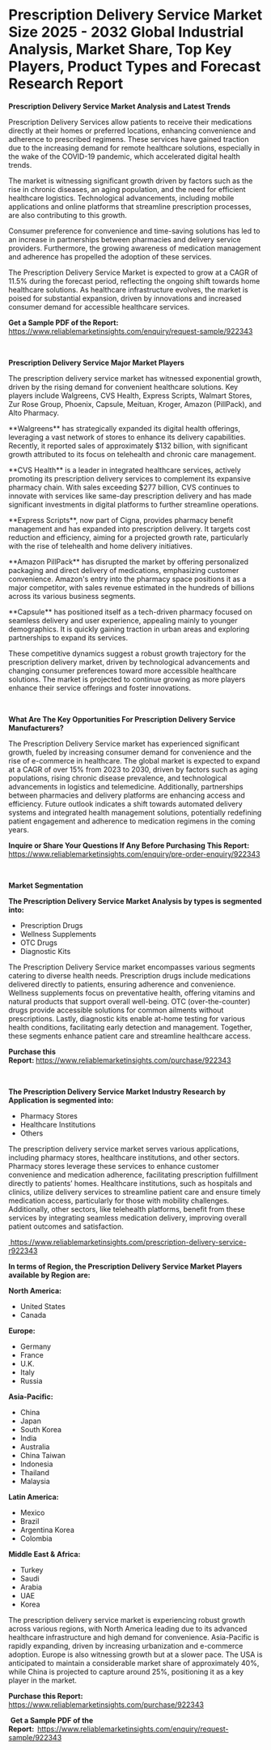<p><h1>Prescription Delivery Service Market Size 2025 - 2032 Global Industrial Analysis, Market Share, Top Key Players, Product Types and Forecast Research Report</h1></p><p><strong>Prescription Delivery Service Market Analysis and Latest Trends</strong></p>
<p><p>Prescription Delivery Services allow patients to receive their medications directly at their homes or preferred locations, enhancing convenience and adherence to prescribed regimens. These services have gained traction due to the increasing demand for remote healthcare solutions, especially in the wake of the COVID-19 pandemic, which accelerated digital health trends.</p><p>The market is witnessing significant growth driven by factors such as the rise in chronic diseases, an aging population, and the need for efficient healthcare logistics. Technological advancements, including mobile applications and online platforms that streamline prescription processes, are also contributing to this growth.</p><p>Consumer preference for convenience and time-saving solutions has led to an increase in partnerships between pharmacies and delivery service providers. Furthermore, the growing awareness of medication management and adherence has propelled the adoption of these services.</p><p>The Prescription Delivery Service Market is expected to grow at a CAGR of 11.5% during the forecast period, reflecting the ongoing shift towards home healthcare solutions. As healthcare infrastructure evolves, the market is poised for substantial expansion, driven by innovations and increased consumer demand for accessible healthcare services.</p></p>
<p><strong>Get a Sample PDF of the Report:&nbsp;</strong> <a href="https://www.reliablemarketinsights.com/enquiry/request-sample/922343?utm_campaign=3086&utm_medium=2&utm_source=Github&utm_content=ia&utm_term=18042025&utm_id=prescription-delivery-service">https://www.reliablemarketinsights.com/enquiry/request-sample/922343</a></p>
<p>&nbsp;</p>
<p><strong>Prescription Delivery Service Major Market Players</strong></p>
<p><p>The prescription delivery service market has witnessed exponential growth, driven by the rising demand for convenient healthcare solutions. Key players include Walgreens, CVS Health, Express Scripts, Walmart Stores, Zur Rose Group, Phoenix, Capsule, Meituan, Kroger, Amazon (PillPack), and Alto Pharmacy. </p><p>**Walgreens** has strategically expanded its digital health offerings, leveraging a vast network of stores to enhance its delivery capabilities. Recently, it reported sales of approximately $132 billion, with significant growth attributed to its focus on telehealth and chronic care management.</p><p>**CVS Health** is a leader in integrated healthcare services, actively promoting its prescription delivery services to complement its expansive pharmacy chain. With sales exceeding $277 billion, CVS continues to innovate with services like same-day prescription delivery and has made significant investments in digital platforms to further streamline operations.</p><p>**Express Scripts**, now part of Cigna, provides pharmacy benefit management and has expanded into prescription delivery. It targets cost reduction and efficiency, aiming for a projected growth rate, particularly with the rise of telehealth and home delivery initiatives.</p><p>**Amazon PillPack** has disrupted the market by offering personalized packaging and direct delivery of medications, emphasizing customer convenience. Amazon's entry into the pharmacy space positions it as a major competitor, with sales revenue estimated in the hundreds of billions across its various business segments.</p><p>**Capsule** has positioned itself as a tech-driven pharmacy focused on seamless delivery and user experience, appealing mainly to younger demographics. It is quickly gaining traction in urban areas and exploring partnerships to expand its services.</p><p>These competitive dynamics suggest a robust growth trajectory for the prescription delivery market, driven by technological advancements and changing consumer preferences toward more accessible healthcare solutions. The market is projected to continue growing as more players enhance their service offerings and foster innovations.</p></p>
<p>&nbsp;</p>
<p><strong>What Are The Key Opportunities For Prescription Delivery Service Manufacturers?</strong></p>
<p><p>The Prescription Delivery Service market has experienced significant growth, fueled by increasing consumer demand for convenience and the rise of e-commerce in healthcare. The global market is expected to expand at a CAGR of over 15% from 2023 to 2030, driven by factors such as aging populations, rising chronic disease prevalence, and technological advancements in logistics and telemedicine. Additionally, partnerships between pharmacies and delivery platforms are enhancing access and efficiency. Future outlook indicates a shift towards automated delivery systems and integrated health management solutions, potentially redefining patient engagement and adherence to medication regimens in the coming years.</p></p>
<p><strong>Inquire or Share Your Questions If Any Before Purchasing This Report:</strong> <a href="https://www.reliablemarketinsights.com/enquiry/pre-order-enquiry/922343?utm_campaign=3086&utm_medium=2&utm_source=Github&utm_content=ia&utm_term=18042025&utm_id=prescription-delivery-service">https://www.reliablemarketinsights.com/enquiry/pre-order-enquiry/922343</a></p>
<p>&nbsp;</p>
<p><strong>Market Segmentation</strong></p>
<p><strong>The Prescription Delivery Service Market Analysis by types is segmented into:</strong></p>
<p><ul><li>Prescription Drugs</li><li>Wellness Supplements</li><li>OTC Drugs</li><li>Diagnostic Kits</li></ul></p>
<p><p>The Prescription Delivery Service market encompasses various segments catering to diverse health needs. Prescription drugs include medications delivered directly to patients, ensuring adherence and convenience. Wellness supplements focus on preventative health, offering vitamins and natural products that support overall well-being. OTC (over-the-counter) drugs provide accessible solutions for common ailments without prescriptions. Lastly, diagnostic kits enable at-home testing for various health conditions, facilitating early detection and management. Together, these segments enhance patient care and streamline healthcare access.</p></p>
<p><strong>Purchase this Report:&nbsp;</strong><a href="https://www.reliablemarketinsights.com/purchase/922343?utm_campaign=3086&utm_medium=2&utm_source=Github&utm_content=ia&utm_term=18042025&utm_id=prescription-delivery-service">https://www.reliablemarketinsights.com/purchase/922343</a></p>
<p>&nbsp;</p>
<p><strong>The Prescription Delivery Service Market Industry Research by Application is segmented into:</strong></p>
<p><ul><li>Pharmacy Stores</li><li>Healthcare Institutions</li><li>Others</li></ul></p>
<p><p>The prescription delivery service market serves various applications, including pharmacy stores, healthcare institutions, and other sectors. Pharmacy stores leverage these services to enhance customer convenience and medication adherence, facilitating prescription fulfillment directly to patients’ homes. Healthcare institutions, such as hospitals and clinics, utilize delivery services to streamline patient care and ensure timely medication access, particularly for those with mobility challenges. Additionally, other sectors, like telehealth platforms, benefit from these services by integrating seamless medication delivery, improving overall patient outcomes and satisfaction.</p></p>
<p><a href="https://www.reliablemarketinsights.com/prescription-delivery-service-r922343?utm_campaign=3086&utm_medium=2&utm_source=Github&utm_content=ia&utm_term=18042025&utm_id=prescription-delivery-service">&nbsp;https://www.reliablemarketinsights.com/prescription-delivery-service-r922343</a></p>
<p><strong>In terms of Region, the Prescription Delivery Service Market Players available by Region are:</strong></p>
<p>
    <p> <strong> North America: </strong>
        <ul>
            <li>United States</li>
            <li>Canada</li>
        </ul>
        </p> 
    <p> <strong> Europe: </strong>
        <ul>
            <li>Germany</li>
            <li>France</li>
            <li>U.K.</li>
            <li>Italy</li>
            <li>Russia</li>
        </ul>
        </p> 
    <p> <strong> Asia-Pacific: </strong>
        <ul>
            <li>China</li>
            <li>Japan</li>
            <li>South Korea</li>
            <li>India</li>
            <li>Australia</li>
            <li>China Taiwan</li>
            <li>Indonesia</li>
            <li>Thailand</li>
            <li>Malaysia</li>
        </ul>
        </p> 
    <p> <strong> Latin America: </strong>
        <ul>
            <li>Mexico</li>
            <li>Brazil</li>
            <li>Argentina Korea</li>
            <li>Colombia</li>
        </ul>
        </p> 
    <p> <strong> Middle East & Africa: </strong>
        <ul>
            <li>Turkey</li>
            <li>Saudi</li>
            <li>Arabia</li>
            <li>UAE</li>
            <li>Korea</li>
        </ul>
    </p>
    </p>
<p><p>The prescription delivery service market is experiencing robust growth across various regions, with North America leading due to its advanced healthcare infrastructure and high demand for convenience. Asia-Pacific is rapidly expanding, driven by increasing urbanization and e-commerce adoption. Europe is also witnessing growth but at a slower pace. The USA is anticipated to maintain a considerable market share of approximately 40%, while China is projected to capture around 25%, positioning it as a key player in the market.</p></p>
<p><strong>Purchase this Report: </strong><a href="https://www.reliablemarketinsights.com/purchase/922343?utm_campaign=3086&utm_medium=2&utm_source=Github&utm_content=ia&utm_term=18042025&utm_id=prescription-delivery-service">https://www.reliablemarketinsights.com/purchase/922343</a></p>
<p>&nbsp;<strong>Get a Sample PDF of the Report:&nbsp;&nbsp;</strong><a href="https://www.reliablemarketinsights.com/enquiry/request-sample/922343?utm_campaign=3086&utm_medium=2&utm_source=Github&utm_content=ia&utm_term=18042025&utm_id=prescription-delivery-service">https://www.reliablemarketinsights.com/enquiry/request-sample/922343</a></p>
<p><strong></strong></p>
<p><p></p><p></p><p></p></p>